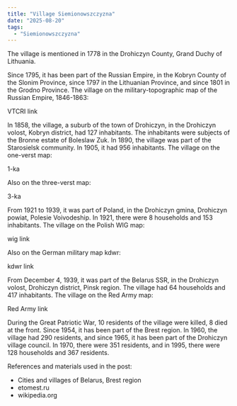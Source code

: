 ```yaml
---
title: "Village Siemionowszczyzna"
date: "2025-08-20"
tags: 
  - "Siemionowszczyzna"
---
```


The village is mentioned in 1778 in the Drohiczyn County, Grand Duchy of Lithuania.

Since 1795, it has been part of the Russian Empire, in the Kobryn County of the Slonim Province, since 1797 in the Lithuanian Province, and since 1801 in the Grodno Province. The village on the military-topographic map of the Russian Empire, 1846-1863:

VTCRI link

In 1858, the village, a suburb of the town of Drohiczyn, in the Drohiczyn volost, Kobryn district, had 127 inhabitants. The inhabitants were subjects of the Bronne estate of Boleslaw Zuk. In 1890, the village was part of the Starosielsk community. In 1905, it had 956 inhabitants. The village on the one-verst map:

1-ka

Also on the three-verst map:

3-ka

From 1921 to 1939, it was part of Poland, in the Drohiczyn gmina, Drohiczyn powiat, Polesie Voivodeship. In 1921, there were 8 households and 153 inhabitants. The village on the Polish WIG map:

wig link

Also on the German military map kdwr:

kdwr link

From December 4, 1939, it was part of the Belarus SSR, in the Drohiczyn volost, Drohiczyn district, Pinsk region. The village had 64 households and 417 inhabitants. The village on the Red Army map:

Red Army link

During the Great Patriotic War, 10 residents of the village were killed, 8 died at the front. Since 1954, it has been part of the Brest region. In 1960, the village had 290 residents, and since 1965, it has been part of the Drohiczyn village council. In 1970, there were 351 residents, and in 1995, there were 128 households and 367 residents.

References and materials used in the post:
- Cities and villages of Belarus, Brest region
- etomest.ru 
- wikipedia.org

